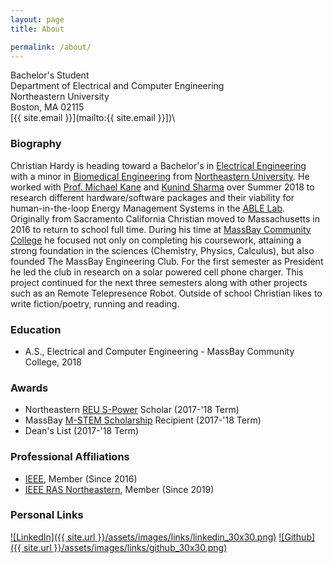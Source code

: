 ```yaml
---
layout: page
title: About

permalink: /about/
---
```


Bachelor's Student\
Department of Electrical and Computer Engineering\
Northeastern University\
Boston, MA 02115\
[{{ site.email }}](mailto:{{ site.email }}])\

### Biography
Christian Hardy is heading toward a Bachelor's in [Electrical Engineering](http://www.ece.neu.edu/degrees/electrical-engineering-bs) with a minor in [Biomedical Engineering](http://www.ece.neu.edu/degrees/biomedical-engineering-minor) from [Northeastern University](http://www.neu.edu/). He worked with [Prof. Michael Kane](http://www.civ.neu.edu/people/kane-michael) and [Kunind Sharma](https://www.linkedin.com/in/kunindsharma) over Summer 2018 to research different hardware/software packages and their viability for human-in-the-loop Energy Management Systems in the [ABLE Lab](https://github.com/NEU-ABLE-LAB).
Originally from Sacramento California Christian moved to Massachusetts in 2016 to return to school full time. During his time at [MassBay Community College](https://www.massbay.edu/) he focused not only on completing his coursework, attaining a strong foundation in the sciences (Chemistry, Physics, Calculus), but also founded The MassBay Engineering Club. For the first semester as President he led the club in research on a solar powered cell phone charger. This project continued for the next three semesters along with other projects such as an Remote Telepresence Robot. Outside of school Christian likes to write fiction/poetry, running and reading.


### Education
- A.S., Electrical and Computer Engineering - MassBay Community College, 2018


### Awards
- Northeastern [REU S-Power](https://www.nsf.gov/awardsearch/showAward?AWD_ID=1757650) Scholar (2017-'18 Term)
- MassBay [M-STEM Scholarship](https://www.nsf.gov/awardsearch/showAward?AWD_ID=1154493) Recipient (2017-'18 Term)
- Dean's List (2017-'18 Term)


### Professional Affiliations
- [IEEE](https://ieee.org), Member (Since 2016)
- [IEEE RAS Northeastern](https://web.northeastern.edu/ieee-ras/), Member (Since 2019)


### Personal Links
[![LinkedIn]({{ site.url }}/assets/images/links/linkedin_30x30.png)](https://www.http://linkedin.com/in/christian-hardy) [![Github]({{ site.url }}/assets/images/links/github_30x30.png)](https://github.com/llyando/)


[bio]: http://www.thisismikekane.com/bio_hardy.php
